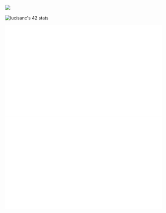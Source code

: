 <a href="mailto:code.42ai@proton.me"><img src="https://img.shields.io/badge/protonmail-code.42ai%40proton.me-21262d?LabelColor=363b42&style=for-the-badge&logo=protonmail" /></a>

![lucisanc's 42 stats](https://badge42.vercel.app/api/v2/cl3vpat6c006909l0j733osv1/stats?cursusId=21&coalitionId=48)

![](https://raw.githubusercontent.com/DrSocket/github-stats/master/generated/languages.svg#gh-dark-mode-only)
![](https://raw.githubusercontent.com/DrSocket/github-stats/master/generated/overview.svg#gh-dark-mode-only)



<!--

**DrSocket/DrSocket** is a ✨ _special_ ✨ repository because its `README.md` (this file) appears on your GitHub profile.

![](https://img.shields.io/badge/protonmail-code.42ai%40proton.me-21262d?LabelColor=363b42&style=for-the-badge&logo=protonmail)

Here are some ideas to get you started:

- 🔭 I’m currently working on ...
- 🌱 I’m currently learning ...
- 👯 I’m looking to collaborate on ...
- 🤔 I’m looking for help with ...
- 💬 Ask me about ...
- 📫 How to reach me: ...
- 😄 Pronouns: ...
- ⚡ Fun fact: ...
-->

